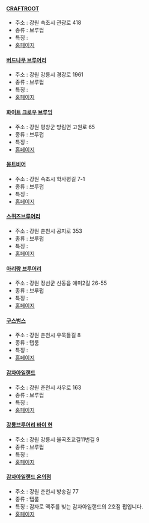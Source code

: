 #### [CRAFTROOT](https://map.naver.com/v5/entry/place/814389083) 
 - 주소 : 강원 속초시 관광로 418
- 종류 : 브루펍
 - 특징 : 
- [홈페이지](https://craftroot.co.kr/)
#### [버드나무 브루어리](https://map.naver.com/v5/entry/place/37090227) 
 - 주소 : 강원 강릉시 경강로 1961
- 종류 : 브루펍
 - 특징 : 
- [홈페이지](http://www.facebook.com/Budnamu/)
#### [화이트 크로우 브루잉](https://map.naver.com/v5/entry/place/1621877893) 
 - 주소 : 강원 평창군 방림면 고원로 65
- 종류 : 브루펍
 - 특징 : 
- [홈페이지](https://www.instagram.com/whitecrowbrewing/)
#### [몽트비어](https://map.naver.com/v5/entry/place/1557846495) 
 - 주소 : 강원 속초시 학사평길 7-1
- 종류 : 브루펍
 - 특징 : 
- [홈페이지](https://www.instagram.com/montbeer_official)
#### [스퀴즈브루어리](https://map.naver.com/v5/entry/place/1927298210) 
 - 주소 : 강원 춘천시 공지로 353
- 종류 : 브루펍
 - 특징 : 
- [홈페이지](http://squeezebrewery.com/)
#### [아리랑 브루어리](https://map.naver.com/v5/entry/place/1134919561) 
 - 주소 : 강원 정선군 신동읍 예미2길 26-55
- 종류 : 브루펍
 - 특징 : 
- [홈페이지](http://www.xn--9i2blz0qc217czqmswa.com/)
#### [구스범스](https://map.naver.com/v5/entry/place/1140773629) 
 - 주소 : 강원 춘천시 우묵들길 8
- 종류 : 탭룸
 - 특징 : 
- [홈페이지](https://www.instagram.com/goosebumps_pub)
#### [감자아일랜드](https://map.naver.com/v5/entry/place/1245083196) 
 - 주소 : 강원 춘천시 사우로 163
- 종류 : 브루펍
 - 특징 : 
- [홈페이지](http://gamjaisland.com/)
#### [강릉브루어리 바이 현](https://map.naver.com/v5/entry/place/1832471577) 
 - 주소 : 강원 강릉시 율곡초교길11번길 9 
- 종류 : 브루펍
 - 특징 : 
- [홈페이지](http://instagram.com/gangneung_brewery)
#### [감자아일랜드 온의점](https://map.naver.com/v5/entry/place/1975966576) 
 - 주소 : 강원 춘천시 방송길 77 
- 종류 : 탭룸
 - 특징 : 감자로 맥주를 빚는 감자아일랜드의 2호점 펍입니다.
- [홈페이지](https://www.instagram.com/gamja_island_02/)
